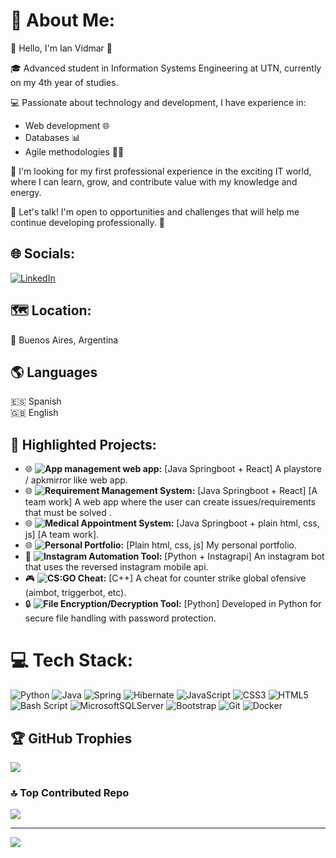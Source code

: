# 💫 About Me:

👋 Hello, I'm Ian Vidmar 👋

🎓 Advanced student in Information Systems Engineering at UTN, currently on my 4th year of studies. 

💻 Passionate about technology and development, I have experience in:  
- Web development 🌐  
- Databases 📊  
- Agile methodologies 🏃‍♂️  

🌟 I'm looking for my first professional experience in the exciting IT world, where I can learn, grow, and contribute value with my knowledge and energy.  

📩 Let's talk! I'm open to opportunities and challenges that will help me continue developing professionally. 🚀  

## 🌐 Socials:
[![LinkedIn](https://img.shields.io/badge/LinkedIn-%230077B5.svg?logo=linkedin&logoColor=white)](https://linkedin.com/in/ianvidmar) 


## 🗺️ Location: 
📍 Buenos Aires, Argentina

## 🌎 Languages
🇪🇸 Spanish<br/>
🇬🇧 English<br/>

## 📂 **Highlighted Projects:**  
- 🌐 **![App management web app](https://github.com/DRVR1/appLogic-Back):** [Java Springboot + React] A playstore / apkmirror like web app.
- 🌐 **![Requirement Management System](https://github.com/DRVR1/GestorRequerimientos_fork):** [Java Springboot + React] [A team work] A web app where the user can create issues/requirements that must be solved .  
- 🌐 **![Medical Appointment System](https://github.com/DRVR1/SistemaDeTurnosBackend):** [Java Springboot + plain html, css, js] [A team work].
- 🌐 **![Personal Portfolio](https://github.com/DRVR1/Personal_Portfolio):** [Plain html, css, js] My personal portfolio. 
- 🤖 **![Instagram Automation Tool](https://github.com/DRVR1/Instagrow2):** [Python + Instagrapi] An instagram bot that uses the reversed instagram mobile api.  
- 🎮 **![CS:GO Cheat](https://github.com/DRVR1/Csgo_Admin_2):** [C++] A cheat for counter strike global ofensive (aimbot, triggerbot, etc).  
- 🔒 **![File Encryption/Decryption Tool](https://github.com/DRVR1/FileCrypt):** [Python] Developed in Python for secure file handling with password protection.  

# 💻 Tech Stack:
![Python](https://img.shields.io/badge/python-3670A0?style=for-the-badge&logo=python&logoColor=ffdd54) ![Java](https://img.shields.io/badge/java-%23ED8B00.svg?style=for-the-badge&logo=openjdk&logoColor=white) ![Spring](https://img.shields.io/badge/spring-%236DB33F.svg?style=for-the-badge&logo=spring&logoColor=white)  ![Hibernate](https://img.shields.io/badge/Hibernate-59666C?style=for-the-badge&logo=Hibernate&logoColor=white)  ![JavaScript](https://img.shields.io/badge/javascript-%23323330.svg?style=for-the-badge&logo=javascript&logoColor=%23F7DF1E) ![CSS3](https://img.shields.io/badge/css3-%231572B6.svg?style=for-the-badge&logo=css3&logoColor=white) ![HTML5](https://img.shields.io/badge/html5-%23E34F26.svg?style=for-the-badge&logo=html5&logoColor=white) ![Bash Script](https://img.shields.io/badge/bash_script-%23121011.svg?style=for-the-badge&logo=gnu-bash&logoColor=white) ![MicrosoftSQLServer](https://img.shields.io/badge/Microsoft%20SQL%20Server-CC2927?style=for-the-badge&logo=microsoft%20sql%20server&logoColor=white) ![Bootstrap](https://img.shields.io/badge/bootstrap-%238511FA.svg?style=for-the-badge&logo=bootstrap&logoColor=white) ![Git](https://img.shields.io/badge/git-%23F05033.svg?style=for-the-badge&logo=git&logoColor=white) ![Docker](https://img.shields.io/badge/docker-%230db7ed.svg?style=for-the-badge&logo=docker&logoColor=white)  

## 🏆 GitHub Trophies
![](https://github-profile-trophy.vercel.app/?username=DRVR1&theme=radical&no-frame=false&no-bg=true&margin-w=4)

### 🔝 Top Contributed Repo
![](https://github-contributor-stats.vercel.app/api?username=DRVR1&limit=5&theme=dark&combine_all_yearly_contributions=true)

---
[![](https://visitcount.itsvg.in/api?id=DRVR1&icon=0&color=0)](https://visitcount.itsvg.in)

<!-- Proudly created with GPRM ( https://gprm.itsvg.in ) -->
